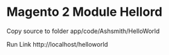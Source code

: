 #  Magento 2 Module Hellord

Copy source to folder app/code/Ashsmith/HelloWorld

Run Link http://localhost/helloworld
